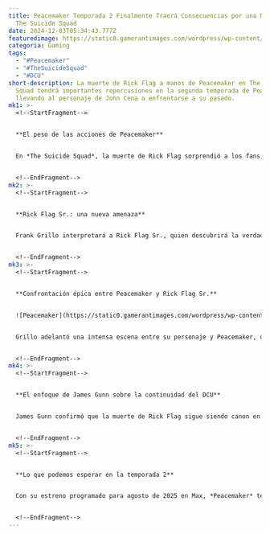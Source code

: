 ```yaml
---
title: Peacemaker Temporada 2 Finalmente Traerá Consecuencias por una Muerte en
  The Suicide Squad
date: 2024-12-03T05:34:43.777Z
featuredimage: https://static0.gamerantimages.com/wordpress/wp-content/uploads/wm/2024/12/peacemaker-season-2-sees-fallout-for-suicide-squad-s-rick-flag-death.jpg?q=70&fit=crop&w=1140&h=&dpr=1
categoria: Gaming
tags:
  - "#Peacemaker"
  - "#TheSuicideSquad"
  - "#DCU"
short-description: La muerte de Rick Flag a manos de Peacemaker en The Suicide
  Squad tendrá importantes repercusiones en la segunda temporada de Peacemaker,
  llevando al personaje de John Cena a enfrentarse a su pasado.
mk1: >-
  <!--StartFragment-->


  **El peso de las acciones de Peacemaker**


  En *The Suicide Squad*, la muerte de Rick Flag sorprendió a los fans, especialmente porque ocurrió a manos de Peacemaker, quien cumplía órdenes secretas de Amanda Waller. Aunque esta acción dejó una marca en Peacemaker durante su serie en solitario, las verdaderas consecuencias se explorarán en la temporada 2.


  <!--EndFragment-->
mk2: >-
  <!--StartFragment-->


  **Rick Flag Sr.: una nueva amenaza**


  Frank Grillo interpretará a Rick Flag Sr., quien descubrirá la verdad sobre la muerte de su hijo gracias a su nuevo rol como líder de ARGUS. Este descubrimiento avivará su deseo de venganza, lo que será un tema central en la próxima temporada de *Peacemaker*.


  <!--EndFragment-->
mk3: >-
  <!--StartFragment-->


  **Confrontación épica entre Peacemaker y Rick Flag Sr.**


  ![Peacemaker](https://static0.gamerantimages.com/wordpress/wp-content/uploads/2021/12/Rick-Flag-and-Peacemaker.jpg?q=49&fit=crop&w=825&dpr=2 "Peacemaker")


  Grillo adelantó una intensa escena entre su personaje y Peacemaker, donde ambos se enfrentarán en un momento clave lleno de ira y emociones. Esta confrontación promete ser uno de los puntos culminantes de la temporada, mostrando las consecuencias emocionales y físicas de las decisiones pasadas.


  <!--EndFragment-->
mk4: >-
  <!--StartFragment-->


  **El enfoque de James Gunn sobre la continuidad del DCU**


  James Gunn confirmó que la muerte de Rick Flag sigue siendo canon en el DCU, aunque algunos eventos de *The Suicide Squad* y la primera temporada de *Peacemaker* no lo sean. Gunn explicó que considera estos eventos como "malos recuerdos", lo que justifica su flexibilidad al mantener ciertos elementos como parte de la continuidad.


  <!--EndFragment-->
mk5: >-
  <!--StartFragment-->


  **Lo que podemos esperar en la temporada 2**


  Con su estreno programado para agosto de 2025 en Max, *Peacemaker* temporada 2 explorará temas de venganza, responsabilidad y redención. Este enfoque permitirá a los fans profundizar en el impacto emocional de las acciones de Peacemaker mientras enfrenta las consecuencias de su pasado en el DCU.


  <!--EndFragment-->
---
```

